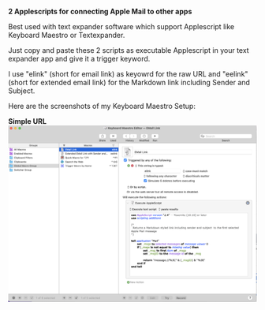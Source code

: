 **2 Applescripts for connecting Apple Mail to other apps**

Best used with text expander software which support Applescript like Keyboard Maestro or Textexpander.

Just copy and paste these 2 scripts as executable Applescript in your text expander app and give it a trigger keyword. 

I use "elink" (short for email link) as keyowrd for the raw URL and "eelink" (short for extended email link) for the Markdown link including Sender and Subject. 

Here are the screenshots of my Keyboard Maestro Setup:

**Simple URL**
![elink on Keyboard Maestro](https://github.com/palladion/AppleScripts-Mail/blob/main/Keyboard%20Maestro%20Setup%20of%20elink.png)
